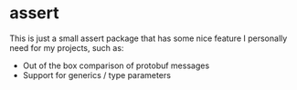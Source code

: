 # assert

This is just a small assert package that has some nice feature I personally need for my projects, such as:
* Out of the box comparison of protobuf messages
* Support for generics / type parameters
